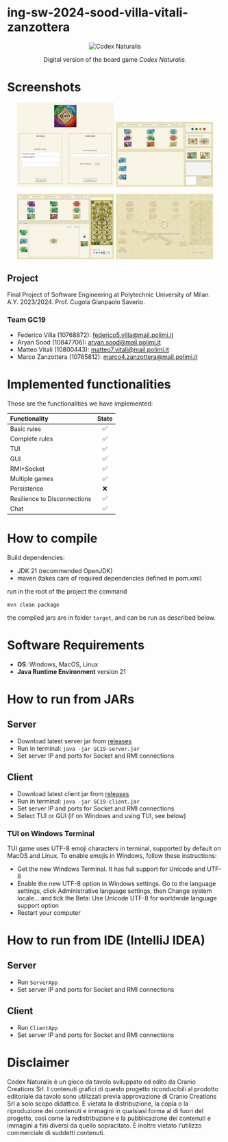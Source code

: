 # ing-sw-2024-sood-villa-vitali-zanzottera

<div align="center">
<img src="https://www.craniocreations.it/storage/media/products/19/41/Codex_scatola+ombra.png" alt="Codex Naturalis" width="500" class="jop-noMdConv">
  
Digital version of the board game *Codex Naturalis*.
</div>

# Screenshots
<p float="left" align="center">
  <img src="assets/lobby.png" width="45%" />
  <img src="assets/setup.png" width="45%" /> 
</p>

<p float="left" align="center">
  <img src="assets/playing.png" width="45%" />
  <img src="assets/reconnect.png" width="45%" />
</p>

## Project

Final Project of Software Engineering at Polytechnic University of Milan. A.Y. 2023/2024. Prof. Cugola Gianpaolo Saverio.

### Team GC19

- Federico Villa (10768872): federico5.villa@mail.polimi.it
- Aryan Sood (10847706): aryan.sood@mail.polimi.it
- Matteo Vitali (10800443): matteo7.vitali@mail.polimi.it
- Marco Zanzottera (10765812): marco4.zanzottera@mail.polimi.it

# Implemented functionalities
Those are the functionalities we have implemented:

<div align="center">
  
| Functionality                | State |
|:-----------------------------|:-----:|
| Basic rules                  |  :white_check_mark:  |
| Complete rules               |  :white_check_mark:  |
| TUI                          |  :white_check_mark:  |
| GUI                          |  :white_check_mark:  |
| RMI+Socket                   |  :white_check_mark:  |
| Multiple games               |  :white_check_mark:  |
| Persistence                  |  :x:  |
| Resilience to Disconnections |  :white_check_mark:  |
| Chat                         |  :white_check_mark:  |

</div>

# How to compile

Build dependencies:
- JDK 21 (recommended OpenJDK)
- maven (takes care of required dependencies defined in pom.xml)

run in the root of the project the command
```
mvn clean package
```
the compiled jars are in folder `target`, and can be run as described below.

# Software Requirements

- **OS**: Windows, MacOS, Linux
- **Java Runtime Environment** version 21

# How to run from JARs

## Server
- Download latest server jar from [releases](https://github.com/federicovilla55/ing-sw-2024-sood-villa-vitali-zanzottera/releases/latest/)
- Run in terminal: `java -jar GC19-server.jar`
- Set server IP and ports for Socket and RMI connections

## Client
- Download latest client jar from [releases](https://github.com/federicovilla55/ing-sw-2024-sood-villa-vitali-zanzottera/releases/latest/)
- Run in terminal: `java -jar GC19-client.jar`
- Set server IP and ports for Socket and RMI connections
- Select TUI or GUI (if on Windows and using TUI, see below)

### TUI on Windows Terminal
TUI game uses UTF-8 emoji characters in terminal,
supported by default on MacOS and Linux.
To enable emojis in Windows, follow these instructions:

- Get the new Windows Terminal. It has full support for Unicode and UTF-8
- Enable the new UTF-8 option in Windows settings. Go to the language settings, click Administrative language settings, then Change system locale… and tick the Beta: Use Unicode UTF-8 for worldwide language support option
- Restart your computer

# How to run from IDE (IntelliJ IDEA)

## Server
- Run `ServerApp`
- Set server IP and ports for Socket and RMI connections


## Client
- Run `ClientApp`
- Set server IP and ports for Socket and RMI connections

# Disclaimer
Codex Naturalis è un gioco da tavolo sviluppato ed edito da Cranio Creations Srl. I contenuti grafici di questo progetto riconducibili al prodotto editoriale da tavolo sono utilizzati previa approvazione di Cranio Creations Srl a solo scopo didattico. È vietata la distribuzione, la copia o la riproduzione dei contenuti e immagini in qualsiasi forma al di fuori del progetto, così come la redistribuzione e la pubblicazione dei contenuti e immagini a fini diversi da quello sopracitato. È inoltre vietato l'utilizzo commerciale di suddetti contenuti.
